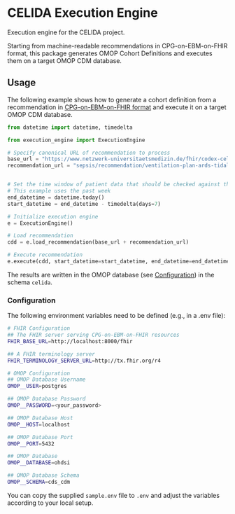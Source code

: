 CELIDA Execution Engine
============================

Execution engine for the CELIDA project.

Starting from machine-readable recommendations in CPG-on-EBM-on-FHIR format, this package generates OMOP
Cohort Definitions and executes them on a target OMOP CDM database.

Usage
-----

The following example shows how to generate a cohort definition from a recommendation in [CPG-on-EBM-on-FHIR format](https://ceosys.github.io/cpg-on-ebm-on-fhir/)
and execute it on a target OMOP CDM database.

```python
from datetime import datetime, timedelta

from execution_engine import ExecutionEngine

# Specify canonical URL of recommendation to process
base_url = "https://www.netzwerk-universitaetsmedizin.de/fhir/codex-celida/guideline/"
recommendation_url = "sepsis/recommendation/ventilation-plan-ards-tidal-volume"


# Set the time window of patient data that should be checked against the recommendation
# This example uses the past week
end_datetime = datetime.today()
start_datetime = end_datetime - timedelta(days=7)

# Initialize execution engine
e = ExecutionEngine()

# Load recommendation
cdd = e.load_recommendation(base_url + recommendation_url)

# Execute recommendation
e.execute(cdd, start_datetime=start_datetime, end_datetime=end_datetime)
```

The results are written in the OMOP database (see [Configuration](#configuration)) in the schema `celida`.

### Configuration

The following environment variables need to be defined (e.g., in a .env file):

``` bash
# FHIR Configuration
## The FHIR server serving CPG-on-EBM-on-FHIR resources
FHIR_BASE_URL=http://localhost:8000/fhir

## A FHIR terminology server
FHIR_TERMINOLOGY_SERVER_URL=http://tx.fhir.org/r4

# OMOP Configuration
## OMOP Database Username
OMOP__USER=postgres

## OMOP Database Password
OMOP__PASSWORD=<your_password>

## OMOP Database Host
OMOP__HOST=localhost

## OMOP Database Port
OMOP__PORT=5432

## OMOP Database
OMOP__DATABASE=ohdsi

## OMOP Database Schema
OMOP__SCHEMA=cds_cdm
```

You can copy the supplied `sample.env` file to `.env` and adjust the variables according to your local setup.

